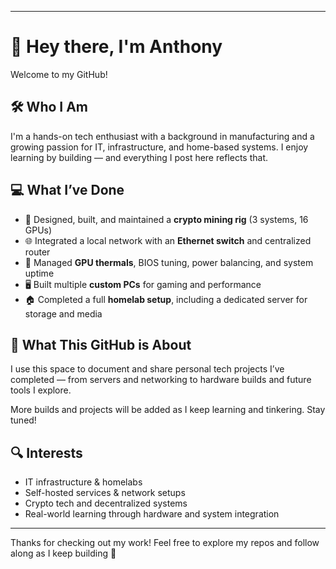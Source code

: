 -------------------------------------------------------------------------------------------------------------------------------------------------------------------------------------------------------------------
# 👋 Hey there, I'm Anthony

Welcome to my GitHub!

## 🛠️ Who I Am
I'm a hands-on tech enthusiast with a background in manufacturing and a growing passion for IT, infrastructure, and home-based systems. I enjoy learning by building — and everything I post here reflects that.

## 💻 What I’ve Done
- 🔧 Designed, built, and maintained a **crypto mining rig** (3 systems, 16 GPUs)
- 🌐 Integrated a local network with an **Ethernet switch** and centralized router
- 🧊 Managed **GPU thermals**, BIOS tuning, power balancing, and system uptime
- 🖥️ Built multiple **custom PCs** for gaming and performance
- 🏠 Completed a full **homelab setup**, including a dedicated server for storage and media

## 🚀 What This GitHub is About
I use this space to document and share personal tech projects I’ve completed — from servers and networking to hardware builds and future tools I explore.

More builds and projects will be added as I keep learning and tinkering. Stay tuned!

## 🔍 Interests
- IT infrastructure & homelabs
- Self-hosted services & network setups
- Crypto tech and decentralized systems
- Real-world learning through hardware and system integration
-------------------------------------------------------------------------------------------------------------------------------------------------------------------------------------------------------------------

Thanks for checking out my work! Feel free to explore my repos and follow along as I keep building 🚀
